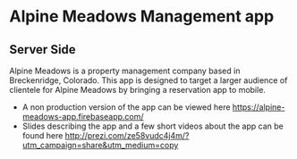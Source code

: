 # Alpine Meadows Management app

## Server Side

Alpine Meadows is a property management company based in Breckenridge, Colorado. This app is designed to target a larger audience of clientele for Alpine Meadows by bringing a reservation app to mobile.

* A non production version of the app can be viewed here https://alpine-meadows-app.firebaseapp.com/
* Slides describing the app and a few short videos about the app can be found here http://prezi.com/ze58vudc4j4m/?utm_campaign=share&utm_medium=copy
